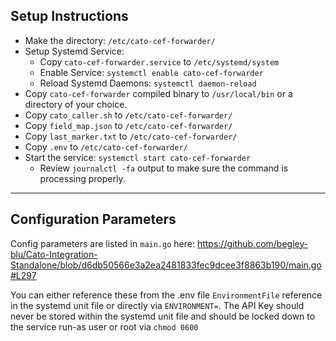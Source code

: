 ## Setup Instructions
* Make the directory: `/etc/cato-cef-forwarder/`
* Setup Systemd Service:
  * Copy `cato-cef-forwarder.service` to `/etc/systemd/system`
  * Enable Service: `systemctl enable cato-cef-forwarder`
  * Reload Systemd Daemons: `systemctl daemon-reload`
* Copy `cato-cef-forwarder` compiled binary to `/usr/local/bin` or a directory of your choice.
* Copy `cato_caller.sh` to `/etc/cato-cef-forwarder/`
* Copy `field_map.json` to `/etc/cato-cef-forwarder/`
* Copy `last_marker.txt` to `/etc/cato-cef-forwarder/`
* Copy `.env` to `/etc/cato-cef-forwarder/`
* Start the service: `systemctl start cato-cef-forwarder`
  * Review `journalctl -fa` output to make sure the command is processing properly.

---

## Configuration Parameters

Config parameters are listed in `main.go` here: https://github.com/begley-blu/Cato-Integration-Standalone/blob/d6db50566e3a2ea2481833fec9dcee3f8863b190/main.go#L297

You can either reference these from the .env file `EnvironmentFile` reference in the systemd unit file or directly via `ENVIRONMENT=`. The API Key should never be stored within the systemd unit file and should be locked down to the service run-as user or root via `chmod 0600`

